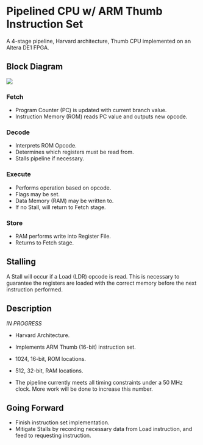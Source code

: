 Pipelined CPU w/ ARM Thumb Instruction Set
=======================================
A 4-stage pipeline, Harvard architecture, Thumb CPU implemented on an Altera DE1 FPGA.

Block Diagram
-------------
<img src="http://jdemps.com/wp-content/uploads/2015/12/cpu-bd.png">

### Fetch ###
* Program Counter (PC) is updated with current branch value.
* Instruction Memory (ROM) reads PC value and outputs new opcode.

### Decode ###
* Interprets ROM Opcode.
* Determines which registers must be read from.
* Stalls pipeline if necessary.

### Execute ###
* Performs operation based on opcode.
* Flags may be set.
* Data Memory (RAM) may be written to.
* If no Stall, will return to Fetch stage.

### Store ###
* RAM performs write into Register File.
* Returns to Fetch stage.

## Stalling ##

A Stall will occur if a Load (LDR) opcode is read. This is necessary to guarantee the registers are loaded with the correct memory before the next instruction performed.

Description
-----------
*IN PROGRESS*

* Harvard Architecture.
* Implements ARM Thumb (16-bit) instruction set.

* 1024, 16-bit, ROM locations.
* 512, 32-bit, RAM locations.

* The pipeline currently meets all timing constraints under a 50 MHz clock. More work will be done to increase this number.

Going Forward
-------------
* Finish instruction set implementation.
* Mitigate Stalls by recording necessary data from Load instruction, and feed to requesting instruction.
